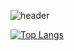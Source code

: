 ![header](https://capsule-render.vercel.app/api?type=waving&color=auto&height=200&section=header&text=Hello%20JOY&fontSize=90&fontColor=000000)

[![Top Langs](https://github-readme-stats.vercel.app/api/top-langs/?username=JHWA1102)](https://github.com/anuraghazra/github-readme-stats)



<!--
**JHWA1102/JHWA1102** is a ✨ _special_ ✨ repository because its `README.md` (this file) appears on your GitHub profile.

Here are some ideas to get you started:

- 🔭 I’m currently working on ...
- 🌱 I’m currently learning ...
- 👯 I’m looking to collaborate on ...
- 🤔 I’m looking for help with ...
- 💬 Ask me about ...
- 📫 How to reach me: ...
- 😄 Pronouns: ...
- ⚡ Fun fact: ...
-->
